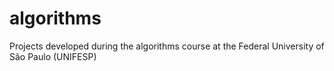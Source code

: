 # algorithms
Projects developed during the algorithms course at the Federal University of São Paulo (UNIFESP)
